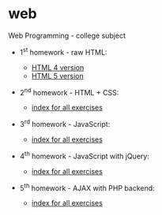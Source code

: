 # web
Web Programming - college subject

- 1<sup>st</sup> homework - raw HTML: 
  - [HTML 4 version](http://www.scs.ubbcluj.ro/~hfir2522/lab1/html4/)
  - [HTML 5 version](http://www.scs.ubbcluj.ro/~hfir2522/lab1/html5/) 
  
- 2<sup>nd</sup> homework - HTML + CSS:
  - [index for all exercises](http://www.scs.ubbcluj.ro/~hfir2522/css)

- 3<sup>rd</sup> homework - JavaScript:
  - [index for all exercises](http://www.scs.ubbcluj.ro/~hfir2522/js)

- 4<sup>th</sup> homework - JavaScript with jQuery:
  - [index for all exercises](http://www.scs.ubbcluj.ro/~hfir2522/jQuery)
  
- 5<sup>th</sup> homework - AJAX with PHP backend:
  - [index for all exercises](http://www.scs.ubbcluj.ro/~hfir2522/ajax)

